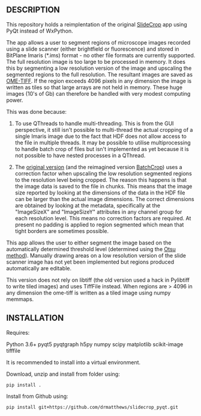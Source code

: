DESCRIPTION
-----------

This repository holds a reimplentation of the original 
[SlideCrop](https://github.com/QBI-Microscopy/SlideCrop "SlideCrop") app using
PyQt instead of WxPython.

The app allows a user to segment regions of microscope images recorded
using a slide scanner (either brightfield or fluorescence) and stored
in BitPlane Imaris (*.ims) format - no other file formats are currently
supported. The full resolution image is too large to be processed in 
memory. It does this by segmenting a low resolution version of the image
and upscaling the segmented regions to the full resolution. The resultant
images are saved as [OME-TIFF](https://docs.openmicroscopy.org/ome-model/5.6.3/ome-tiff/). If the region exceeds 4096 pixels in any dimension
the image is written as tiles so that large arrays are not held in memory. These huge
images (10's of Gb) can therefore be handled with very modest computing power.

This was done because:

1. To use QThreads to handle multi-threading. This is from the GUI perspective,
it still isn't possible to multi-thread the actual cropping of a single Imaris image
due to the fact that HDF does not allow access to the file in multiple threads. It
may be possible to utilise multiprocessing to handle batch crop of files but isn't
implemented as yet because it is not possible to have nested processes in a QThread.

2. The [original version](https://github.com/QBI-Microscopy/SlideCrop) (and the reimagined version [BatchCrop](https://github.com/QBI-Microscopy/BatchCrop)) uses a correction
factor when upscaling the low resolution segmented regions to the resolution
level being cropped. The reason this happens is that the image data is saved
to the file in chunks. This means that the image size reported by looking at
the dimensions of the data in the HDF file can be larger than the actual
image dimensions. The correct dimensions are obtained by looking at the
metadata, specifically at the "ImageSizeX" and "ImageSizeY" attributes in any
channel group for each resolution level. This means no correction factors are
required. At present no padding is applied to region segmented which mean that
tight borders are sometimes possible.

This app allows the user to either segment the image based on the automatically
determined threshold level (determined using the [Otsu method](https://en.wikipedia.org/wiki/Otsu%27s_method)).
Manually drawing areas on a low resolution version of the slide scanner
image has not yet been implemented but regions produced automatically are editable.

This version does not rely on libtiff (the old version used a hack in Pylibtiff to write tiled
images) and uses TiffFile instead. When regions are > 4096 in any dimension the ome-tiff is written
as a tiled image using numpy memmaps.

INSTALLATION
------------

Requires:

Python 3.6+
pyqt5
pyqtgraph
h5py
numpy
scipy
matplotlib
scikit-image
tifffile

It is recommended to install into a virtual environment.

Download, unzip and install from folder using:
```
pip install .
```

Install from Github using:
```
pip install git+https://github.com/drmatthews/slidecrop_pyqt.git
```
